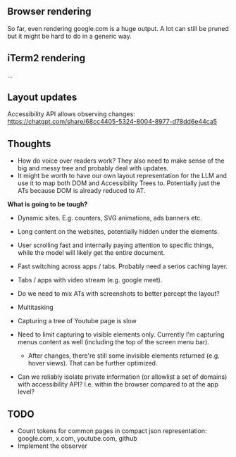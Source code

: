 
## Browser rendering

So far, even rendering google.com is a huge output. A lot can still be pruned but it might be hard to do in a generic way.

## iTerm2 rendering

...

## Layout updates

Accessibility API allows observing changes: https://chatgpt.com/share/68cc4405-5324-8004-8977-d78dd6e44ca5

## Thoughts

- How do voice over readers work? They also need to make sense of the big and messy tree and probably deal with updates.
- It might be worth to have our own layout representation for the LLM and use it to map both DOM and Accessibility Trees to. Potentially just the ATs because DOM is already reduced to AT.

**What is going to be tough?**
- Dynamic sites. E.g. counters, SVG animations, ads banners etc.
- Long content on the websites, potentially hidden under the elements.
- User scrolling fast and internally paying attention to specific things, while the model will likely get the entire document.
- Fast switching across apps / tabs. Probably need a serios caching layer.
- Tabs / apps with video stream (e.g. google meet).
- Do we need to mix ATs with screenshots to better percept the layout?
- Multitasking

- Capturing a tree of Youtube page is slow

- Need to limit capturing to visible elements only. Currently I'm capturing menus content as well (including the top of the screen menu bar).
    - After changes, there're still some invisible elements returned (e.g. hover views). That can be further optimized.

- Can we reliably isolate private information (or allowlist a set of domains) with accessibility API? I.e. within the browser compared to at the app level?

## TODO

- Count tokens for common pages in compact json representation: google.com, x.com, youtube.com, github
- Implement the observer
